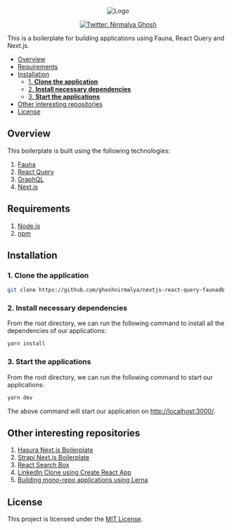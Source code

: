 <p align="center">
  <img src="https://user-images.githubusercontent.com/6391763/101920021-4a060e00-3bf1-11eb-90f5-3a2d6b723033.png" alt="Logo"/>
</p>

<p align="center">
  <a href="https://twitter.com/nirmalyaghosh23">
    <img alt="Twitter: Nirmalya Ghosh" src="https://img.shields.io/twitter/follow/nirmalyaghosh23.svg?style=social" target="_blank" />
  </a>
</p>

This is a boilerplate for building applications using Fauna, React Query and Next.js.

<!-- START doctoc generated TOC please keep comment here to allow auto update -->
<!-- DON'T EDIT THIS SECTION, INSTEAD RE-RUN doctoc TO UPDATE -->


- [Overview](#overview)
- [Requirements](#requirements)
- [Installation](#installation)
  - [1. **Clone the application**](#1-clone-the-application)
  - [2. **Install necessary dependencies**](#2-install-necessary-dependencies)
  - [3. **Start the applications**](#3-start-the-applications)
- [Other interesting repositories](#other-interesting-repositories)
- [License](#license)

<!-- END doctoc generated TOC please keep comment here to allow auto update -->

## Overview

This boilerplate is built using the following technologies:

1. [Fauna](https://fauna.com/)
2. [React Query](https://react-query.tanstack.com/docs/graphql)
3. [GraphQL](https://graphql.org/)
4. [Next.js](https://nextjs.org/)

## Requirements

1. [Node.js](https://nodejs.org/)
2. [npm](https://www.npmjs.com/)

## Installation

### 1. **Clone the application**

```sh
git clone https://github.com/ghoshnirmalya/nextjs-react-query-faunadb
```

### 2. **Install necessary dependencies**

From the root directory, we can run the following command to install all the dependencies of our applications:

```sh
yarn install
```

### 3. **Start the applications**

From the root directory, we can run the following command to start our applications:

```sh
yarn dev
```

The above command will start our application on [http://localhost:3000/](http://localhost:3000).

## Other interesting repositories

1. [Hasura Next.js Boilerplate](https://github.com/ghoshnirmalya/nextjs-hasura-trello-clone)
2. [Strapi Next.js Boilerplate](https://github.com/ghoshnirmalya/nextjs-strapi-boilerplate)
3. [React Search Box](https://github.com/ghoshnirmalya/react-search-box)
4. [LinkedIn Clone using Create React App](https://github.com/ghoshnirmalya/linkedin-clone-react-frontend)
5. [Building mono-repo applications using Lerna](https://github.com/ghoshnirmalya/building-monorepos-using-lerna)

## License

This project is licensed under the [MIT License](https://opensource.org/licenses/MIT).
